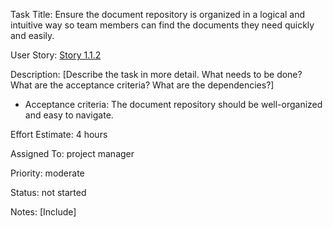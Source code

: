 Task Title: Ensure the document repository is organized in a logical and intuitive way so team members can find the documents they need quickly and easily.

User Story: [Story 1.1.2](../../stories/story_1.1.2.md)

Description: [Describe the task in more detail. What needs to be done? What are the acceptance criteria? What are the dependencies?]
* Acceptance criteria: The document repository should be well-organized and easy to navigate.

Effort Estimate: 4 hours

Assigned To: project manager

Priority: moderate

Status: not started

Notes: [Include]